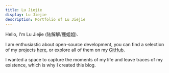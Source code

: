 ```yaml
---
title: Lu Jiejie
display: Lu Jiejie
description: Portfolio of Lu Jiejie
---
```


Hello, I'm Lu Jiejie (陆解解/鹿姐姐).

I am enthusiastic about open-source development, you can find a selection of my projects [here](/projects), or explore all of them on my [GitHub](/github).

I wanted a space to capture the moments of my life and leave traces of my existence, which is why I created this blog.

<div py-2 />
<GithubHeatmapCard />
<div py-2 />
<GithubLanguageBarCard />
<div py-2 />
<SongsRecentPlayedCard :limit="4" />
<div py-2 />
<BilibiliMusicCard />
<div py-2 />
<GamesRecentPlayedCard :limit="4"/>
<div py-2 />
<AnimeRecentPlayedCard :limit="4"/>
